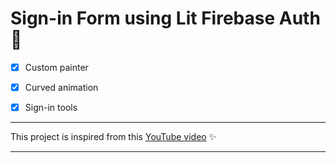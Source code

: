 # Sign-in Form using Lit Firebase Auth 📂


- [x] Custom painter

- [x] Curved animation

- [x] Sign-in tools

____

This project is inspired from this [YouTube video](https://www.youtube.com/watch?v=bpvpbQF-2Js&t=3186s "Fun With Flutter") ✨

____

